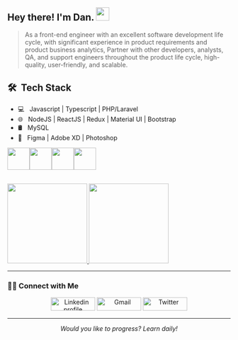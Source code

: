 ## Hey there! I'm Dan. <img src="https://raw.githubusercontent.com/iampavangandhi/iampavangandhi/master/gifs/Hi.gif" width="30px">

> As a front-end engineer with an excellent software development life cycle, with significant experience in product requirements and product business analytics, Partner with other developers, analysts, QA, and support engineers throughout the product life cycle, high-quality, user-friendly, and scalable. 


## 🛠 &nbsp;Tech Stack

- 💻 &nbsp; Javascript | Typescript | PHP/Laravel
- 🌐 &nbsp; NodeJS | ReactJS | Redux | Material UI | Bootstrap
- 🛢 &nbsp; MySQL 
- 🔧 &nbsp; Figma | Adobe XD | Photoshop

<img src="https://media3.giphy.com/media/ln7z2eWriiQAllfVcn/200w.webp" width="50"><img src="https://i.giphy.com/media/eNAsjO55tPbgaor7ma/200w.webp" width="50"><img src="https://i.giphy.com/media/IdyAQJVN2kVPNUrojM/200.webp" width="50"><img src="https://media3.giphy.com/media/kdFc8fubgS31b8DsVu/giphy.webp" width="50">
<!-- <img src="https://media.giphy.com/media/SU2ic3wTfuC6JhD1lA/giphy.gif" width="50"> -->
<br/>

<a href="https://github.com/AVS1508">
  <img height="180em" src="https://github-readme-stats.vercel.app/api?username=dansalahi&theme=buefy&show_icons=true" />
  <img height="180em" src="https://github-readme-stats.vercel.app/api/top-langs/?username=dansalahi&theme=buefy&layout=compact" />
</a>

<hr \>

### 🤝🏻 Connect with Me
<p align="center">
<a href="https://www.linkedin.com/in/dansalahi"><img alt="Linkedin profile" title="Linkedin" src="https://raw.githubusercontent.com/Thomas-George-T/Thomas-George-T/master/assets/linkedin.svg" width="100" height="30" /></a>
<a href="mailto:dan.salahii@gmail.com"><img alt="Gmail" src="https://raw.githubusercontent.com/Thomas-George-T/Thomas-George-T/master/assets/google-gmail.svg" title="Email" width="100" height="30" /></a>
<a href="https://twitter.com/danialsalahi"><img alt="Twitter" src="https://raw.githubusercontent.com/Thomas-George-T/Thomas-George-T/master/assets/twitter.svg" title="Twitter" width="100" height="30" /></a>
</p>
<hr \>
<p align="center">
   <i>Would you like to progress? Learn daily!</i>
</p>    

<!-- ![visitors](https://visitor-badge.laobi.icu/badge?page_id=dansalahi) -->
